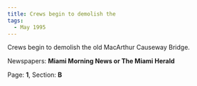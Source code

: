 ```yaml
---  
title: Crews begin to demolish the  
tags:  
  - May 1995  
---  
```

  
Crews begin to demolish the old MacArthur Causeway Bridge.  
  
Newspapers: **Miami Morning News or The Miami Herald**  
  
Page: **1**, Section: **B** 
